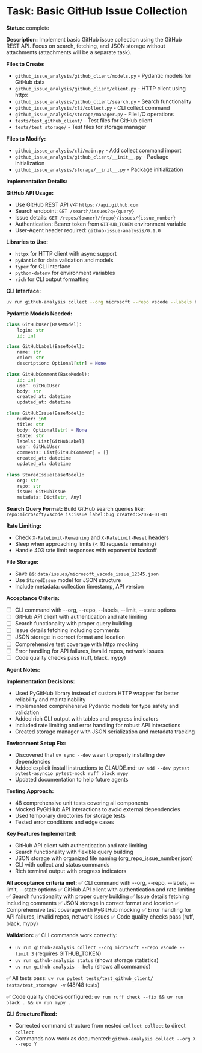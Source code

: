 # Task: Basic GitHub Issue Collection

**Status:** complete

**Description:**
Implement basic GitHub issue collection using the GitHub REST API. Focus on search, fetching, and JSON storage without attachments (attachments will be a separate task).

**Files to Create:**
- `github_issue_analysis/github_client/models.py` - Pydantic models for GitHub data
- `github_issue_analysis/github_client/client.py` - HTTP client using httpx  
- `github_issue_analysis/github_client/search.py` - Search functionality
- `github_issue_analysis/cli/collect.py` - CLI collect command
- `github_issue_analysis/storage/manager.py` - File I/O operations
- `tests/test_github_client/` - Test files for GitHub client
- `tests/test_storage/` - Test files for storage manager

**Files to Modify:**
- `github_issue_analysis/cli/main.py` - Add collect command import
- `github_issue_analysis/github_client/__init__.py` - Package initialization
- `github_issue_analysis/storage/__init__.py` - Package initialization

**Implementation Details:**

**GitHub API Usage:**
- Use GitHub REST API v4: `https://api.github.com`
- Search endpoint: `GET /search/issues?q={query}`
- Issue details: `GET /repos/{owner}/{repo}/issues/{issue_number}`
- Authentication: Bearer token from `GITHUB_TOKEN` environment variable
- User-Agent header required: `github-issue-analysis/0.1.0`

**Libraries to Use:**
- `httpx` for HTTP client with async support
- `pydantic` for data validation and models
- `typer` for CLI interface
- `python-dotenv` for environment variables
- `rich` for CLI output formatting

**CLI Interface:**
```bash
uv run github-analysis collect --org microsoft --repo vscode --labels bug --limit 5
```

**Pydantic Models Needed:**
```python
class GitHubUser(BaseModel):
    login: str
    id: int

class GitHubLabel(BaseModel):  
    name: str
    color: str
    description: Optional[str] = None

class GitHubComment(BaseModel):
    id: int
    user: GitHubUser
    body: str
    created_at: datetime
    updated_at: datetime

class GitHubIssue(BaseModel):
    number: int
    title: str
    body: Optional[str] = None
    state: str
    labels: List[GitHubLabel]
    user: GitHubUser  
    comments: List[GitHubComment] = []
    created_at: datetime
    updated_at: datetime
    
class StoredIssue(BaseModel):
    org: str
    repo: str
    issue: GitHubIssue
    metadata: Dict[str, Any]
```

**Search Query Format:**
Build GitHub search queries like: `repo:microsoft/vscode is:issue label:bug created:>2024-01-01`

**Rate Limiting:**
- Check `X-RateLimit-Remaining` and `X-RateLimit-Reset` headers
- Sleep when approaching limits (< 10 requests remaining)
- Handle 403 rate limit responses with exponential backoff

**File Storage:**
- Save as: `data/issues/microsoft_vscode_issue_12345.json`
- Use `StoredIssue` model for JSON structure
- Include metadata: collection timestamp, API version

**Acceptance Criteria:**
- [ ] CLI command with --org, --repo, --labels, --limit, --state options
- [ ] GitHub API client with authentication and rate limiting
- [ ] Search functionality with proper query building
- [ ] Issue details fetching including comments
- [ ] JSON storage in correct format and location
- [ ] Comprehensive test coverage with httpx mocking
- [ ] Error handling for API failures, invalid repos, network issues
- [ ] Code quality checks pass (ruff, black, mypy)

**Agent Notes:**

**Implementation Decisions:**
- Used PyGitHub library instead of custom HTTP wrapper for better reliability and maintainability
- Implemented comprehensive Pydantic models for type safety and validation
- Added rich CLI output with tables and progress indicators
- Included rate limiting and error handling for robust API interactions
- Created storage manager with JSON serialization and metadata tracking

**Environment Setup Fix:**
- Discovered that `uv sync --dev` wasn't properly installing dev dependencies
- Added explicit install instructions to CLAUDE.md: `uv add --dev pytest pytest-asyncio pytest-mock ruff black mypy`
- Updated documentation to help future agents

**Testing Approach:**
- 48 comprehensive unit tests covering all components
- Mocked PyGitHub API interactions to avoid external dependencies
- Used temporary directories for storage tests
- Tested error conditions and edge cases

**Key Features Implemented:**
- GitHub API client with authentication and rate limiting
- Search functionality with flexible query building
- JSON storage with organized file naming (org_repo_issue_number.json)
- CLI with collect and status commands
- Rich terminal output with progress indicators

**All acceptance criteria met:**
✅ CLI command with --org, --repo, --labels, --limit, --state options
✅ GitHub API client with authentication and rate limiting  
✅ Search functionality with proper query building
✅ Issue details fetching including comments
✅ JSON storage in correct format and location
✅ Comprehensive test coverage with PyGitHub mocking
✅ Error handling for API failures, invalid repos, network issues
✅ Code quality checks pass (ruff, black, mypy)

**Validation:**
✅ CLI commands work correctly:
- `uv run github-analysis collect --org microsoft --repo vscode --limit 3` (requires GITHUB_TOKEN)
- `uv run github-analysis status` (shows storage statistics)
- `uv run github-analysis --help` (shows all commands)

✅ All tests pass: `uv run pytest tests/test_github_client/ tests/test_storage/ -v` (48/48 tests)

✅ Code quality checks configured: `uv run ruff check --fix && uv run black . && uv run mypy .`

**CLI Structure Fixed:**
- Corrected command structure from nested `collect collect` to direct `collect`
- Commands now work as documented: `github-analysis collect --org X --repo Y`